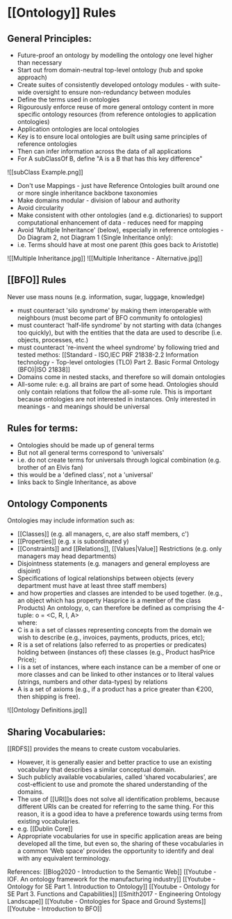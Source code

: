 # [[Ontology]] Rules

## General Principles:
 - Future-proof an ontology by modelling the ontology one level higher than necessary
 -  Start out from domain-neutral top-level ontology (hub and spoke approach)
 - Create suites of consistently developed ontology modules - with suite-wide oversight to ensure non-redundancy between modules
 - Define the terms used in ontologies
 - Rigourously enforce reuse of more general ontology content in more specific ontology resources (from reference ontologies to application ontologies)
 - Application ontologies are local ontologies
 - Key is to ensure local ontologies are built using same principles of reference ontologies
 - Then can infer information across the data of all applications
 - For A subClassOf B, define "A is a B that has this key difference"

![[subClass Example.png]]

 - Don't use Mappings - just have Reference Ontologies built around one or more single inheritance backbone taxonomies
 - Make domains modular - division of labour and authority
 - Avoid circularity
 - Make consistent with other ontologies (and e.g. dictionaries) to support computational enhancement of data - reduces need for mapping
 - Avoid 'Multiple Inheritance' (below), especially in reference ontologies - Do Diagram 2, not Diagram 1 (Single Inheritance only):
 - i.e. Terms should have at most one parent (this goes back to Aristotle)

![[Multiple Inheritance.jpg]]
![[Multiple Inheritance - Alternative.jpg]]

## [[BFO]] Rules
Never use mass nouns (e.g. information, sugar, luggage, knowledge)
 - must counteract 'silo syndrome' by making them interoperable with neighbours (must become part of BFO community fo ontologies)
 - must counteract 'half-life syndrome' by not starting with data (changes too quickly), but with the entities that the data are used to describe (i.e. objects, processes, etc.)
 - must counteract 're-invent the wheel syndrome' by following tried and tested methos:
   [[Standard - ISO,IEC PRF 21838-2.2 Information technology - Top-level ontologies (TLO) Part 2. Basic Formal Ontology (BFO)|ISO 21838]]
 - Domains come in nested stacks, and therefore so will domain ontologies
 - All-some rule: e.g. all brains are part of some head. Ontologies should only contain relations that follow the all-some rule. This is important because ontologies are not interested in instances. Only interested in meanings - and meanings should be universal


## Rules for terms:
 - Ontologies should be made up of general terms
 - But not all general terms correspond to 'universals'
 - i.e. do not create terms for universals through logical combination (e.g. brother of an Elvis fan)
 - this would be a 'defined class', not a 'universal'
 - links back to Single Inheritance, as above


## Ontology Components
Ontologies may include information such as:
 - [[Classes]] (e.g. all managers, c, are also staff members, c')
 - [[Properties]] (e.g. x is subordinated y)
 - [[Constraints]] and [[Relations]], [[Values|Value]] Restrictions (e.g. only managers may head departments)
 - Disjointness statements (e.g. managers and general employess are disjoint)
 - Specifications of logical relationships between objects (every department must have at least three staff members)
 - and how properties and classes are intended to be used together. (e.g., an object which has property Hasprice is a member of the class Products)
An ontology, o, can therefore be defined as comprising the 4-tuple:
	o = <C, R, I, A>	
where:
 - C is a is a set of classes representing concepts from the domain we wish to describe (e.g., invoices, payments, products, prices, etc);
 - R is a set of relations (also referred to as properties or predicates) holding between (instances of) these classes (e.g., Product hasPrice Price);
 - I is a set of instances, where each instance can be a member of one or more classes and can be linked to other instances or to literal values (strings, numbers and other data-types) by relations
 - A is a set of axioms (e.g., if a product has a price greater than €200, then shipping is free).	

![[Ontology Definitions.jpg]]


## Sharing Vocabularies:
[[RDFS]] provides the means to create custom vocabularies.
 - However, it is generally easier and better practice to use an existing vocabulary that describes a similar conceptual domain.
 - Such publicly available vocabularies, called ‘shared vocabularies’, are cost-efficient to use and promote the shared understanding of the domains.
 - The use of [[URI]]s does not solve all identification problems, because different URIs can be created for referring to the same thing. For this reason, it is a good idea to have a preference towards using terms from existing vocabularies.
 - e.g. [[Dublin Core]]
 - Appropriate vocabularies for use in specific application areas are being developed all the time, but even so, the sharing of these vocabularies in a common ‘Web space’ provides the opportunity to identify and deal with any equivalent terminology.


References:
[[Blog2020 - Introduction to the Semantic Web]]
[[Youtube - IOF. An ontology framework for the manufacturing industry]]
[[Youtube - Ontology for SE Part 1. Introduction to Ontology]]
[[Youtube - Ontology for SE Part 3. Functions and Capabilities]]
[[Smith2017 - Engineering Ontology Landscape]]
[[Youtube - Ontologies for Space and Ground Systems]]
[[Youtube - Introduction to BFO]]